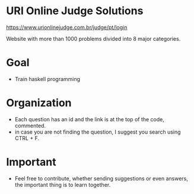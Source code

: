 # URI Online Judge Solutions

https://www.urionlinejudge.com.br/judge/pt/login

Website with more than 1000 problems divided into 8 major categories.

# Goal

- Train haskell programming

# Organization

- Each question has an id and the link is at the top of the code, commented.
- in case you are not finding the question, I suggest you search using CTRL + F.

# Important

- Feel free to contribute, whether sending suggestions or even answers, 
  the important thing is to learn together.
